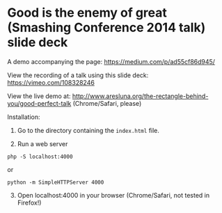 Good is the enemy of great (Smashing Conference 2014 talk) slide deck
========================

A demo accompanying the page: https://medium.com/p/ad55cf86d945/

View the recording of a talk using this slide deck: https://vimeo.com/108328246

View the live demo at: http://www.aresluna.org/the-rectangle-behind-you/good-perfect-talk (Chrome/Safari, please)

Installation:

1. Go to the directory containing the ```index.html``` file.

2. Run a web server 
  ```
  php -S localhost:4000
  ```
  or
  ```
  python -m SimpleHTTPServer 4000
  ```

3. Open localhost:4000 in your browser (Chrome/Safari, not tested in Firefox!)
